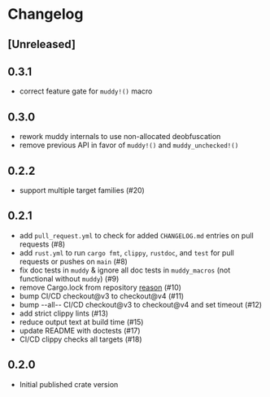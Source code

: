 # Changelog

## [Unreleased]

## 0.3.1
* correct feature gate for `muddy!()` macro

## 0.3.0
* rework muddy internals to use non-allocated deobfuscation
* remove previous API in favor of `muddy!()` and `muddy_unchecked!()`

## 0.2.2
* support multiple target families (#20)

## 0.2.1
* add `pull_request.yml` to check for added `CHANGELOG.md` entries on pull requests (#8)
* add `rust.yml` to run `cargo fmt`, `clippy`, `rustdoc`, and `test` for pull requests or pushes on `main` (#8)
* fix doc tests in `muddy` & ignore all doc tests in `muddy_macros` (not functional without `muddy`) (#9)
* remove Cargo.lock from repository [reason](https://blog.rust-lang.org/2023/08/29/committing-lockfiles.html) (#10)
* bump CI/CD checkout@v3 to checkout@v4 (#11)
* bump --all-- CI/CD checkout@v3 to checkout@v4 and set timeout (#12)
* add strict clippy lints (#13)
* reduce output text at build time (#15)
* update README with doctests (#17)
* CI/CD clippy checks all targets (#18)

## 0.2.0
* Initial published crate version
